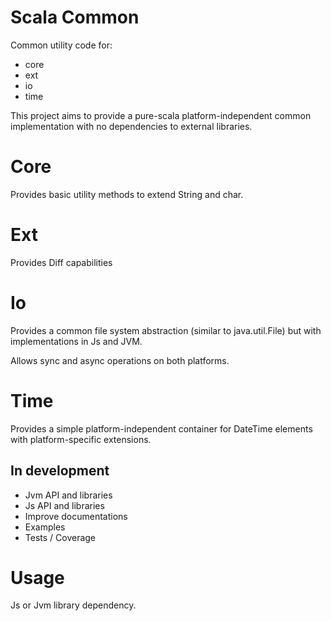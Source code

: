 # Scala Common

Common utility code for:
- core
- ext
- io
- time

This project aims to provide a pure-scala platform-independent common implementation with no dependencies to external libraries.

# Core

Provides basic utility methods to extend String and char.

# Ext

Provides Diff capabilities

# Io

Provides a common file system abstraction (similar to java.util.File) but with implementations in Js and JVM.

Allows sync and async operations on both platforms.

# Time

Provides a simple platform-independent container for DateTime elements with platform-specific extensions.

## In development

- Jvm API and libraries
- Js API and libraries
- Improve documentations
- Examples
- Tests / Coverage

# Usage

Js or Jvm library dependency.
